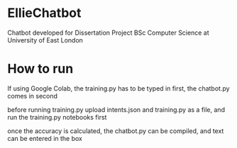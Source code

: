 # EllieChatbot
Chatbot developed for Dissertation Project BSc Computer Science at University of East London

# How to run
If using Google Colab, the training.py has to be typed in first, the chatbot.py comes in second

before running training.py upload intents.json and training.py as a file, and run the training.py notebooks first

once the accuracy is calculated, the chatbot.py can be compiled, and text can be entered in the box
